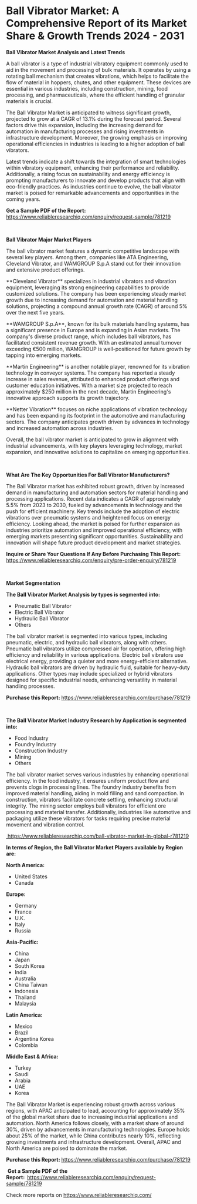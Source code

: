 <p><h1>Ball Vibrator Market: A Comprehensive Report of its Market Share & Growth Trends 2024 - 2031</h1></p><p><strong>Ball Vibrator Market Analysis and Latest Trends</strong></p>
<p><p>A ball vibrator is a type of industrial vibratory equipment commonly used to aid in the movement and processing of bulk materials. It operates by using a rotating ball mechanism that creates vibrations, which helps to facilitate the flow of material in hoppers, chutes, and other equipment. These devices are essential in various industries, including construction, mining, food processing, and pharmaceuticals, where the efficient handling of granular materials is crucial.</p><p>The Ball Vibrator Market is anticipated to witness significant growth, projected to grow at a CAGR of 13.1% during the forecast period. Several factors drive this expansion, including the increasing demand for automation in manufacturing processes and rising investments in infrastructure development. Moreover, the growing emphasis on improving operational efficiencies in industries is leading to a higher adoption of ball vibrators.</p><p>Latest trends indicate a shift towards the integration of smart technologies within vibratory equipment, enhancing their performance and reliability. Additionally, a rising focus on sustainability and energy efficiency is prompting manufacturers to innovate and develop products that align with eco-friendly practices. As industries continue to evolve, the ball vibrator market is poised for remarkable advancements and opportunities in the coming years.</p></p>
<p><strong>Get a Sample PDF of the Report:&nbsp;</strong> <a href="https://www.reliableresearchiq.com/enquiry/request-sample/781219?utm_campaign=1834&utm_medium=2&utm_source=Github&utm_content=ia&utm_term=30122024&utm_id=ball-vibrator">https://www.reliableresearchiq.com/enquiry/request-sample/781219</a></p>
<p>&nbsp;</p>
<p><strong>Ball Vibrator Major Market Players</strong></p>
<p><p>The ball vibrator market features a dynamic competitive landscape with several key players. Among them, companies like ATA Engineering, Cleveland Vibrator, and WAMGROUP S.p.A stand out for their innovation and extensive product offerings.</p><p>**Cleveland Vibrator** specializes in industrial vibrators and vibration equipment, leveraging its strong engineering capabilities to provide customized solutions. The company has been experiencing steady market growth due to increasing demand for automation and material handling solutions, projecting a compound annual growth rate (CAGR) of around 5% over the next five years. </p><p>**WAMGROUP S.p.A**, known for its bulk materials handling systems, has a significant presence in Europe and is expanding in Asian markets. The company's diverse product range, which includes ball vibrators, has facilitated consistent revenue growth. With an estimated annual turnover exceeding €500 million, WAMGROUP is well-positioned for future growth by tapping into emerging markets.</p><p>**Martin Engineering** is another notable player, renowned for its vibration technology in conveyor systems. The company has reported a steady increase in sales revenue, attributed to enhanced product offerings and customer education initiatives. With a market size projected to reach approximately $250 million in the next decade, Martin Engineering's innovative approach supports its growth trajectory.</p><p>**Netter Vibration** focuses on niche applications of vibration technology and has been expanding its footprint in the automotive and manufacturing sectors. The company anticipates growth driven by advances in technology and increased automation across industries.</p><p>Overall, the ball vibrator market is anticipated to grow in alignment with industrial advancements, with key players leveraging technology, market expansion, and innovative solutions to capitalize on emerging opportunities.</p></p>
<p>&nbsp;</p>
<p><strong>What Are The Key Opportunities For Ball Vibrator Manufacturers?</strong></p>
<p><p>The Ball Vibrator market has exhibited robust growth, driven by increased demand in manufacturing and automation sectors for material handling and processing applications. Recent data indicates a CAGR of approximately 5.5% from 2023 to 2030, fueled by advancements in technology and the push for efficient machinery. Key trends include the adoption of electric vibrations over pneumatic systems and heightened focus on energy efficiency. Looking ahead, the market is poised for further expansion as industries prioritize automation and improved operational efficiency, with emerging markets presenting significant opportunities. Sustainability and innovation will shape future product development and market strategies.</p></p>
<p><strong>Inquire or Share Your Questions If Any Before Purchasing This Report:</strong> <a href="https://www.reliableresearchiq.com/enquiry/pre-order-enquiry/781219?utm_campaign=1834&utm_medium=2&utm_source=Github&utm_content=ia&utm_term=30122024&utm_id=ball-vibrator">https://www.reliableresearchiq.com/enquiry/pre-order-enquiry/781219</a></p>
<p>&nbsp;</p>
<p><strong>Market Segmentation</strong></p>
<p><strong>The Ball Vibrator Market Analysis by types is segmented into:</strong></p>
<p><ul><li>Pneumatic Ball Vibrator</li><li>Electric Ball Vibrator</li><li>Hydraulic Ball Vibrator</li><li>Others</li></ul></p>
<p><p>The ball vibrator market is segmented into various types, including pneumatic, electric, and hydraulic ball vibrators, along with others. Pneumatic ball vibrators utilize compressed air for operation, offering high efficiency and reliability in various applications. Electric ball vibrators use electrical energy, providing a quieter and more energy-efficient alternative. Hydraulic ball vibrators are driven by hydraulic fluid, suitable for heavy-duty applications. Other types may include specialized or hybrid vibrators designed for specific industrial needs, enhancing versatility in material handling processes.</p></p>
<p><strong>Purchase this Report:&nbsp;</strong><a href="https://www.reliableresearchiq.com/purchase/781219?utm_campaign=1834&utm_medium=2&utm_source=Github&utm_content=ia&utm_term=30122024&utm_id=ball-vibrator">https://www.reliableresearchiq.com/purchase/781219</a></p>
<p>&nbsp;</p>
<p><strong>The Ball Vibrator Market Industry Research by Application is segmented into:</strong></p>
<p><ul><li>Food Industry</li><li>Foundry Industry</li><li>Construction Industry</li><li>Mining</li><li>Others</li></ul></p>
<p><p>The ball vibrator market serves various industries by enhancing operational efficiency. In the food industry, it ensures uniform product flow and prevents clogs in processing lines. The foundry industry benefits from improved material handling, aiding in mold filling and sand compaction. In construction, vibrators facilitate concrete settling, enhancing structural integrity. The mining sector employs ball vibrators for efficient ore processing and material transfer. Additionally, industries like automotive and packaging utilize these vibrators for tasks requiring precise material movement and vibration control.</p></p>
<p><a href="https://www.reliableresearchiq.com/ball-vibrator-market-in-global-r781219?utm_campaign=1834&utm_medium=2&utm_source=Github&utm_content=ia&utm_term=30122024&utm_id=ball-vibrator">&nbsp;https://www.reliableresearchiq.com/ball-vibrator-market-in-global-r781219</a></p>
<p><strong>In terms of Region, the Ball Vibrator Market Players available by Region are:</strong></p>
<p>
    <p> <strong> North America: </strong>
        <ul>
            <li>United States</li>
            <li>Canada</li>
        </ul>
        </p> 
    <p> <strong> Europe: </strong>
        <ul>
            <li>Germany</li>
            <li>France</li>
            <li>U.K.</li>
            <li>Italy</li>
            <li>Russia</li>
        </ul>
        </p> 
    <p> <strong> Asia-Pacific: </strong>
        <ul>
            <li>China</li>
            <li>Japan</li>
            <li>South Korea</li>
            <li>India</li>
            <li>Australia</li>
            <li>China Taiwan</li>
            <li>Indonesia</li>
            <li>Thailand</li>
            <li>Malaysia</li>
        </ul>
        </p> 
    <p> <strong> Latin America: </strong>
        <ul>
            <li>Mexico</li>
            <li>Brazil</li>
            <li>Argentina Korea</li>
            <li>Colombia</li>
        </ul>
        </p> 
    <p> <strong> Middle East & Africa: </strong>
        <ul>
            <li>Turkey</li>
            <li>Saudi</li>
            <li>Arabia</li>
            <li>UAE</li>
            <li>Korea</li>
        </ul>
    </p>
    </p>
<p><p>The Ball Vibrator Market is experiencing robust growth across various regions, with APAC anticipated to lead, accounting for approximately 35% of the global market share due to increasing industrial applications and automation. North America follows closely, with a market share of around 30%, driven by advancements in manufacturing technologies. Europe holds about 25% of the market, while China contributes nearly 10%, reflecting growing investments and infrastructure development. Overall, APAC and North America are poised to dominate the market.</p></p>
<p><strong>Purchase this Report: </strong><a href="https://www.reliableresearchiq.com/purchase/781219?utm_campaign=1834&utm_medium=2&utm_source=Github&utm_content=ia&utm_term=30122024&utm_id=ball-vibrator">https://www.reliableresearchiq.com/purchase/781219</a></p>
<p>&nbsp;<strong>Get a Sample PDF of the Report:&nbsp;&nbsp;</strong><a href="https://www.reliableresearchiq.com/enquiry/request-sample/781219?utm_campaign=1834&utm_medium=2&utm_source=Github&utm_content=ia&utm_term=30122024&utm_id=ball-vibrator">https://www.reliableresearchiq.com/enquiry/request-sample/781219</a></p>
<p><strong></strong></p>
<p>Check more reports on <a href="https://www.reliableresearchiq.com/?utm_campaign=1834&utm_medium=2&utm_source=Github&utm_content=ia&utm_term=30122024&utm_id=ball-vibrator">https://www.reliableresearchiq.com/</a></p>